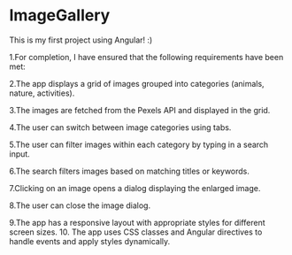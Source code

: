 # ImageGallery

This is my first project using Angular! :)

1.For completion, I have ensured that the following requirements have been met:

2.The app displays a grid of images grouped into categories (animals, nature, activities).

3.The images are fetched from the Pexels API and displayed in the grid.

4.The user can switch between image categories using tabs.

5.The user can filter images within each category by typing in a search input.

6.The search filters images based on matching titles or keywords.

7.Clicking on an image opens a dialog displaying the enlarged image.

8.The user can close the image dialog.

9.The app has a responsive layout with appropriate styles for different screen sizes.
10. The app uses CSS classes and Angular directives to handle events and apply styles dynamically.

